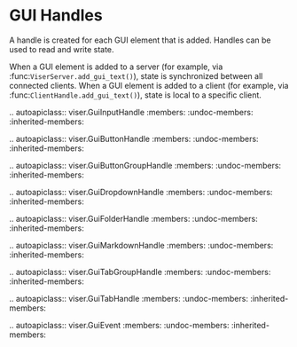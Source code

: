 # GUI Handles

A handle is created for each GUI element that is added. Handles can be used to
read and write state.

When a GUI element is added to a server (for example, via
:func:`ViserServer.add_gui_text()`), state is synchronized between all connected
clients. When a GUI element is added to a client (for example, via
:func:`ClientHandle.add_gui_text()`), state is local to a specific client.

<!-- prettier-ignore-start -->

.. autoapiclass:: viser.GuiInputHandle
   :members:
   :undoc-members:
   :inherited-members:

.. autoapiclass:: viser.GuiButtonHandle
   :members:
   :undoc-members:
   :inherited-members:

.. autoapiclass:: viser.GuiButtonGroupHandle
   :members:
   :undoc-members:
   :inherited-members:

.. autoapiclass:: viser.GuiDropdownHandle
   :members:
   :undoc-members:
   :inherited-members:

.. autoapiclass:: viser.GuiFolderHandle
   :members:
   :undoc-members:
   :inherited-members:

.. autoapiclass:: viser.GuiMarkdownHandle
   :members:
   :undoc-members:
   :inherited-members:

.. autoapiclass:: viser.GuiTabGroupHandle
   :members:
   :undoc-members:
   :inherited-members:

.. autoapiclass:: viser.GuiTabHandle
   :members:
   :undoc-members:
   :inherited-members:

.. autoapiclass:: viser.GuiEvent
   :members:
   :undoc-members:
   :inherited-members:

<!-- prettier-ignore-end -->
